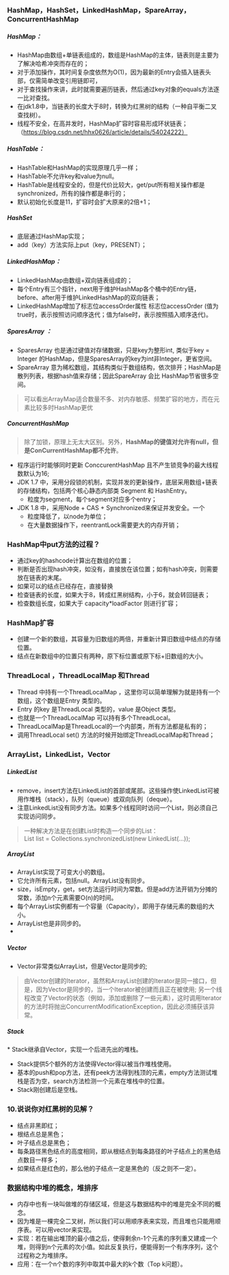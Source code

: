 ### HashMap，HashSet，LinkedHashMap，SpareArray，ConcurrentHashMap
##### HashMap：
* HashMap由数组+单链表组成的，数组是HashMap的主体，链表则是主要为了解决哈希冲突而存在的；
* 对于添加操作，其时间复杂度依然为O(1)，因为最新的Entry会插入链表头部，仅需简单改变引用链即可，
* 对于查找操作来讲，此时就需要遍历链表，然后通过key对象的equals方法逐一比对查找。
* 在jdk1.8中，当链表的长度大于8时，转换为红黑树的结构（一种自平衡二叉查找树）。
* 线程不安全，在高并发时，HashMap扩容时容易形成环状链表；（https://blog.csdn.net/hhx0626/article/details/54024222）

##### HashTable：
* HashTable和HashMap的实现原理几乎一样；
* HashTable不允许key和value为null。
* HashTable是线程安全的，但是代价比较大，get/put所有相关操作都是synchronized，所有的操作都是串行的；
* 默认初始化长度是11，扩容时会扩大原来的2倍+1；

##### HashSet
* 底层通过HashMap实现；
* add（key）方法实际上put（key，PRESENT）；

##### LinkedHashMap：
* LinkedHashMap由数组+双向链表组成的；
* 每个Entry有三个指针，next用于维护HashMap各个桶中的Entry链，before、after用于维护LinkedHashMap的双向链表；
* LinkedHashMap增加了标志位accessOrder属性 标志位accessOrder (值为true时，表示按照访问顺序迭代；值为false时，表示按照插入顺序迭代)。

##### SparesArray ：
* SparesArray 也是通过键值对存储数据，只是key为整形int, 类似于key = Integer 的HashMap，但是SparesArray的key为int非Integer，更省空间。
* SpareArray 意为稀松数组，其结构类似于数组结构，依次排开；HashMap是散列列表，根据hash值来存储；因此SpareArray 会比 HashMap节省很多空间。
> 可以看出ArrayMap适合数量不多、对内存敏感、频繁扩容的地方，而在元素比较多时HashMap更优

##### ConcurrentHashMap
> 除了加锁，原理上无太大区别。另外，**HashMap的键值对允许有null，但是ConCurrentHashMap都不允许**。
* 程序运行时能够同时更新 ConccurentHashMap 且不产生锁竞争的最大线程数默认为16;
* JDK 1.7 中，采用分段锁的机制，实现并发的更新操作，底层采用数组+链表的存储结构，包括两个核心静态内部类 Segment 和 HashEntry。
   * 粒度为segment，每个segment对应多个entry；
* JDK 1.8 中，采用Node + CAS + Synchronized来保证并发安全。一个
   * 粒度降低了，以node为单位；
   * 在大量数据操作下，reentrantLock需要更大的内存开销；

### HashMap中put方法的过程？
* 通过key的hashcode计算出在数组的位置；
* 判断是否出现hash冲突，如没有，直接放在该位置；如有hash冲突，则需要放在链表的末尾。
* 如果可以的结点已经存在，直接替换
* 检查链表的长度，如果大于8，转成红黑树结构，小于6，就会转回链表；
* 检查数组长度，如果大于 capacity*loadFactor 则进行扩容；

### HashMap扩容
* 创建一个新的数组，其容量为旧数组的两倍，并重新计算旧数组中结点的存储位置。
* 结点在新数组中的位置只有两种，原下标位置或原下标+旧数组的大小。

### ThreadLocal ，ThreadLocalMap 和Thread
* Thread 中持有一个ThreadLocalMap ，这里你可以简单理解为就是持有一个数组，这个数组是Entry 类型的。
* Entry 的key 是ThreadLocal 类型的，value 是Object 类型。
* 也就是一个ThreadLocalMap 可以持有多个ThreadLocal。
* ThreadLocalMap是ThreadLocal的一个内部类，所有方法都是私有的；
* 调用ThreadLocal set() 方法的时候开始绑定ThreadLocalMap和Thread；

### ArrayList，LinkedList，Vector
##### LinkedList 　
* remove，insert方法在LinkedList的首部或尾部。这些操作使LinkedList可被用作堆栈（stack），队列（queue）或双向队列（deque）。
* 注意LinkedList没有同步方法。如果多个线程同时访问一个List，则必须自己实现访问同步。
> 一种解决方法是在创建List时构造一个同步的List：List list = Collections.synchronizedList(new LinkedList(...));

##### ArrayList
* ArrayList实现了可变大小的数组。
* 它允许所有元素，包括null。ArrayList没有同步。 
* size，isEmpty，get，set方法运行时间为常数。但是add方法开销为分摊的常数，添加n个元素需要O(n)的时间。
* 每个ArrayList实例都有一个容量（Capacity），即用于存储元素的数组的大小。
* ArrayList也是非同步的。
* 
##### Vector　　
* Vector非常类似ArrayList，但是Vector是同步的;
> 由Vector创建的Iterator，虽然和ArrayList创建的Iterator是同一接口，但是，因为Vector是同步的，当一个Iterator被创建而且正在被使用;
> 另一个线程改变了Vector的状态（例如，添加或删除了一些元素），这时调用Iterator的方法时将抛出ConcurrentModificationException，因此必须捕获该异常。

##### Stack 
* Stack继承自Vector，实现一个后进先出的堆栈。
* Stack提供5个额外的方法使得Vector得以被当作堆栈使用。
* 基本的push和pop方法，还有peek方法得到栈顶的元素，empty方法测试堆栈是否为空，search方法检测一个元素在堆栈中的位置。
* Stack刚创建后是空栈。

### 10.说说你对红黑树的见解？
* 结点非黑即红；
* 根结点总是黑色；
* 叶子结点总是黑色；
* 每条路径黑色结点的高度相同，即从根结点到每条路径的叶子结点上的黑色结点数目一样多；
* 如果结点是红色的，那么他的子结点一定是黑色的（反之则不一定）。

### 数据结构中堆的概念，堆排序
* 内存中也有一块叫做堆的存储区域，但是这与数据结构中的堆是完全不同的概念。
* 因为堆是一棵完全二叉树，所以我们可以用顺序表来实现，而且堆也只能用顺序表。可以用vector来实现。
* 实现：若在输出堆顶的最小值之后，使得剩余n-1个元素的序列重又建成一个堆，则得到n个元素的次小值。如此反复执行，便能得到一个有序序列，这个过程称之为堆排序。
* 应用：在一个n个数的序列中取其中最大的k个数（Top k问题）。

